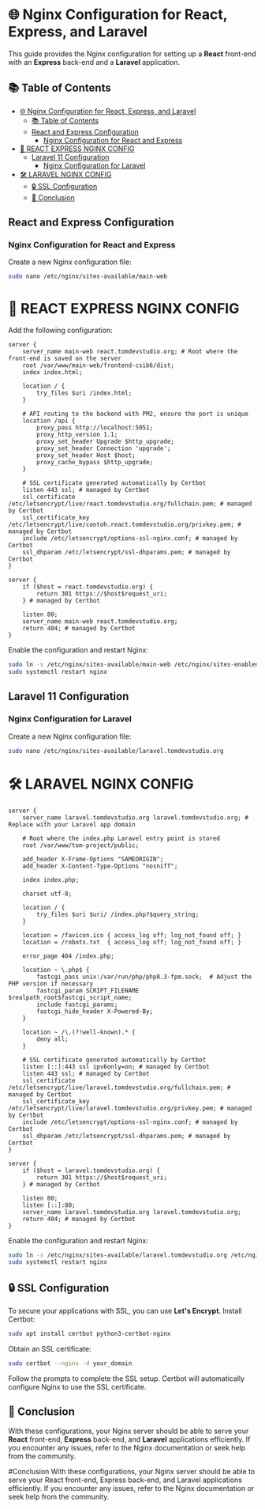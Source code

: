 # 🌐 Nginx Configuration for React, Express, and Laravel

This guide provides the Nginx configuration for setting up a **React** front-end with an **Express** back-end and a **Laravel** application.

## 📚 Table of Contents

- [🌐 Nginx Configuration for React, Express, and Laravel](#-nginx-configuration-for-react-express-and-laravel)
  - [📚 Table of Contents](#-table-of-contents)
  - [React and Express Configuration](#react-and-express-configuration)
    - [Nginx Configuration for React and Express](#nginx-configuration-for-react-and-express)
- [🚀 REACT EXPRESS NGINX CONFIG](#-react-express-nginx-config)
  - [Laravel 11 Configuration](#laravel-11-configuration)
    - [Nginx Configuration for Laravel](#nginx-configuration-for-laravel)
- [🛠️ LARAVEL NGINX CONFIG](#️-laravel-nginx-config)
  - [🔒 SSL Configuration](#-ssl-configuration)
  - [🏁 Conclusion](#-conclusion)

## React and Express Configuration

### Nginx Configuration for React and Express

Create a new Nginx configuration file:

```bash
sudo nano /etc/nginx/sites-available/main-web
```

# 🚀 REACT EXPRESS NGINX CONFIG

Add the following configuration:

```nginx
server {
    server_name main-web react.tomdevstudio.org; # Root where the front-end is saved on the server
    root /var/www/main-web/frontend-csib6/dist;
    index index.html;

    location / {
        try_files $uri /index.html;
    }

    # API routing to the backend with PM2, ensure the port is unique
    location /api {
        proxy_pass http://localhost:5051;
        proxy_http_version 1.1;
        proxy_set_header Upgrade $http_upgrade;
        proxy_set_header Connection 'upgrade';
        proxy_set_header Host $host;
        proxy_cache_bypass $http_upgrade;
    }

    # SSL certificate generated automatically by Certbot
    listen 443 ssl; # managed by Certbot
    ssl_certificate /etc/letsencrypt/live/react.tomdevstudio.org/fullchain.pem; # managed by Certbot
    ssl_certificate_key /etc/letsencrypt/live/contoh.react.tomdevstudio.org/privkey.pem; # managed by Certbot
    include /etc/letsencrypt/options-ssl-nginx.conf; # managed by Certbot
    ssl_dhparam /etc/letsencrypt/ssl-dhparams.pem; # managed by Certbot
}

server {
    if ($host = react.tomdevstudio.org) {
        return 301 https://$host$request_uri;
    } # managed by Certbot

    listen 80;
    server_name main-web react.tomdevstudio.org;
    return 404; # managed by Certbot
}
```

Enable the configuration and restart Nginx:

```bash
sudo ln -s /etc/nginx/sites-available/main-web /etc/nginx/sites-enabled/
sudo systemctl restart nginx
```

## Laravel 11 Configuration

### Nginx Configuration for Laravel

Create a new Nginx configuration file:

```bash
sudo nano /etc/nginx/sites-available/laravel.tomdevstudio.org
```

# 🛠️ LARAVEL NGINX CONFIG

```nginx
server {
    server_name laravel.tomdevstudio.org laravel.tomdevstudio.org; # Replace with your Laravel app domain

    # Root where the index.php Laravel entry point is stored
    root /var/www/tom-project/public;

    add_header X-Frame-Options "SAMEORIGIN";
    add_header X-Content-Type-Options "nosniff";

    index index.php;

    charset utf-8;

    location / {
        try_files $uri $uri/ /index.php?$query_string;
    }

    location = /favicon.ico { access_log off; log_not_found off; }
    location = /robots.txt  { access_log off; log_not_found off; }

    error_page 404 /index.php;

    location ~ \.php$ {
        fastcgi_pass unix:/var/run/php/php8.3-fpm.sock;  # Adjust the PHP version if necessary
        fastcgi_param SCRIPT_FILENAME $realpath_root$fastcgi_script_name;
        include fastcgi_params;
        fastcgi_hide_header X-Powered-By;
    }

    location ~ /\.(?!well-known).* {
        deny all;
    }

    # SSL certificate generated automatically by Certbot
    listen [::]:443 ssl ipv6only=on; # managed by Certbot
    listen 443 ssl; # managed by Certbot
    ssl_certificate /etc/letsencrypt/live/laravel.tomdevstudio.org/fullchain.pem; # managed by Certbot
    ssl_certificate_key /etc/letsencrypt/live/laravel.tomdevstudio.org/privkey.pem; # managed by Certbot
    include /etc/letsencrypt/options-ssl-nginx.conf; # managed by Certbot
    ssl_dhparam /etc/letsencrypt/ssl-dhparams.pem; # managed by Certbot
}
```

```nginx
server {
    if ($host = laravel.tomdevstudio.org) {
        return 301 https://$host$request_uri;
    } # managed by Certbot

    listen 80;
    listen [::]:80;
    server_name laravel.tomdevstudio.org laravel.tomdevstudio.org;
    return 404; # managed by Certbot
}
```

Enable the configuration and restart Nginx:

```bash
sudo ln -s /etc/nginx/sites-available/laravel.tomdevstudio.org /etc/nginx/sites-enabled/
sudo systemctl restart nginx
```

## 🔒 SSL Configuration

To secure your applications with SSL, you can use **Let's Encrypt**. Install Certbot:

```bash
sudo apt install certbot python3-certbot-nginx
```

Obtain an SSL certificate:

```bash
sudo certbot --nginx -d your_domain
```

Follow the prompts to complete the SSL setup. Certbot will automatically configure Nginx to use the SSL certificate.

## 🏁 Conclusion

With these configurations, your Nginx server should be able to serve your **React** front-end, **Express** back-end, and **Laravel** applications efficiently. If you encounter any issues, refer to the Nginx documentation or seek help from the community.

#Conclusion
With these configurations, your Nginx server should be able to serve your React front-end, Express back-end, and Laravel applications efficiently. If you encounter any issues, refer to the Nginx documentation or seek help from the community.
